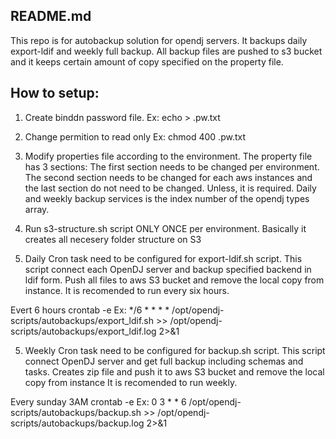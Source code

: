 README.md
---------
This repo is for autobackup solution for opendj servers. 
It backups daily export-ldif and weekly full backup.
All backup files are pushed to s3 bucket and it keeps certain amount of copy specified on the property file.


How to setup:
-------------
1. Create binddn password file. 
Ex: echo <Password> > .pw.txt

2. Change permition to read only
Ex: chmod 400 .pw.txt 

3. Modify properties file according to the environment. 
The property file has 3 sections: 
The first section needs to be changed per environment.
The second section needs to be changed for each aws instances and
the last section do not need to be changed. Unless, it is required. 
Daily and weekly backup services is the index number of the opendj types array.

3. Run s3-structure.sh script ONLY ONCE per environment. 
Basically it creates all necesery folder structure on S3

4. Daily Cron task need to be configured for export-ldif.sh script.
This script connect each OpenDJ server and backup specified backend in ldif form. 
Push all files to aws S3 bucket and remove the local copy from instance. 
It is recomended to run every six hours. 

Evert 6 hours
crontab -e
Ex: */6 * * * * /opt/opendj-scripts/autobackups/export_ldif.sh >> /opt/opendj-scripts/autobackups/export_ldif.log 2>&1


5. Weekly Cron task need to be configured for backup.sh script. 
This script connect OpenDJ server and get full backup including schemas and tasks.
Creates zip file and push it to aws S3 bucket and remove the local copy from instance 
It is recomended to run weekly. 

Every sunday 3AM 
crontab -e
Ex: 0 3 * * 6 /opt/opendj-scripts/autobackups/backup.sh >> /opt/opendj-scripts/autobackups/backup.log 2>&1

 

